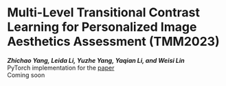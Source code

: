Multi-Level Transitional Contrast Learning for Personalized Image Aesthetics Assessment (TMM2023)
===
__*Zhichao Yang, Leida Li, Yuzhe Yang, Yaqian Li, and Weisi Lin*__  
PyTorch implementation for the [paper](https://ieeexplore.ieee.org/abstract/document/10168279)  
Coming soon
